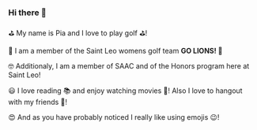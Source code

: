 ### Hi there 👋

⛳ My name is Pia and I love to play golf ⛳!

🦁 I am a member of the Saint Leo womens golf team **GO LIONS! 🦁**

🤓 Additionaly, I am a member of SAAC and of the Honors program here at Saint Leo!

😃 I love reading 📚 and enjoy watching movies 🎥! Also I love to hangout with my friends 👯! 

😍 And as you have probably noticed I really like using emojis 😉!




<!--
**PiaPerthen/PiaPerthen** is a ✨ _special_ ✨ repository because its `README.md` (this file) appears on your GitHub profile.

Here are some ideas to get you started:

- 🔭 I’m currently working on ...
- 🌱 I’m currently learning ...
- 👯 I’m looking to collaborate on ...
- 🤔 I’m looking for help with ...
- 💬 Ask me about ...
- 📫 How to reach me: ...
- 😄 Pronouns: ...
- ⚡ Fun fact: ...
-->
